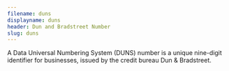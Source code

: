 ```yaml
---
filename: duns
displayname: duns
header: Dun and Bradstreet Number
slug: duns
---
```


A Data Universal Numbering System (DUNS) number is a unique nine-digit identifier for businesses, issued by the credit bureau Dun & Bradstreet.
